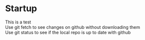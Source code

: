 # Startup

This is a test <br />
Use git fetch to see changes on github without downloading them <br />
Use git status to see if the local repo is up to date with github
